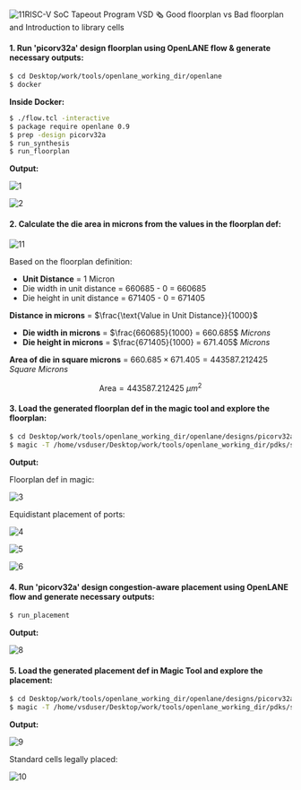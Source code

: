 ![11](https://github.com/user-attachments/assets/82336374-d556-4e14-b968-4ed154577bfe)RISC-V SoC Tapeout Program VSD
🗞️ Good floorplan vs Bad floorplan and Introduction to library cells

#### 1. Run 'picorv32a' design floorplan using OpenLANE flow & generate necessary outputs:
``` bash
$ cd Desktop/work/tools/openlane_working_dir/openlane
$ docker
```

**Inside Docker:**
``` bash
$ ./flow.tcl -interactive
$ package require openlane 0.9
$ prep -design picorv32a
$ run_synthesis
$ run_floorplan
```

**Output:**

![1](https://github.com/user-attachments/assets/e37c451f-b107-4950-b339-4bc6113367d9) <br>

![2](https://github.com/user-attachments/assets/4c20613e-1cc0-4e97-866f-49d451fe0f26)

#### 2. Calculate the die area in microns from the values in the floorplan def:

![11](https://github.com/user-attachments/assets/b1d1920f-0366-4495-b529-60be198ec2f8)

Based on the floorplan definition:

- **Unit Distance** = 1 Micron
- Die width in unit distance = 660685 - 0 = 660685
- Die height in unit distance = 671405 - 0 = 671405

**Distance in microns** = $\frac{\text{Value in Unit Distance}}{1000}$

- **Die width in microns** = $\frac{660685}{1000} = 660.685$ $Microns$
- **Die height in microns** = $\frac{671405}{1000} = 671.405$ $Microns$

**Area of die in square microns** = $660.685 \times 671.405 = 443587.212425$ $Square$ $Microns$

$$ \text{Area} = 443587.212425 \ \mu m^2 $$


#### 3. Load the generated floorplan def in the magic tool and explore the floorplan:

``` bash
$ cd Desktop/work/tools/openlane_working_dir/openlane/designs/picorv32a/runs/29-10_14-48/results/floorplan/
$ magic -T /home/vsduser/Desktop/work/tools/openlane_working_dir/pdks/sky130A/libs.tech/magic/sky130A.tech lef read ../../tmp/merged.lef def read picorv32a.floorplan.def &
```

**Output:**

Floorplan def in magic:

![3](https://github.com/user-attachments/assets/0d92246c-a792-4b12-b8db-d357e5ad8e12) <br>

Equidistant placement of ports:

![4](https://github.com/user-attachments/assets/573009b2-ffe9-41f7-aba5-452d8d043759) <br>


![5](https://github.com/user-attachments/assets/027ddf44-63c0-481a-99c9-b33cac0806ec) <br>


![6](https://github.com/user-attachments/assets/6baf245e-cf6d-4f19-8119-dfdc87032053) <br>

#### 4. Run 'picorv32a' design congestion-aware placement using OpenLANE flow and generate necessary outputs:

``` bash
$ run_placement
```

**Output:**

![8](https://github.com/user-attachments/assets/da6d9a11-cc5e-477a-a3f9-f35341fa4554) <br>

#### 5. Load the generated placement def in Magic Tool and explore the placement:

``` bash
$ cd Desktop/work/tools/openlane_working_dir/openlane/designs/picorv32a/runs/29-10_14-48/results/floorplan/
$ magic -T /home/vsduser/Desktop/work/tools/openlane_working_dir/pdks/sky130A/libs.tech/magic/sky130A.tech lef read ../../tmp/merged.lef def read picorv32a.placement.def &
```

**Output:** 

![9](https://github.com/user-attachments/assets/7ee604a1-f8f2-413f-bf45-2edc2433dcf1)

Standard cells legally placed:

![10](https://github.com/user-attachments/assets/5539f039-c02f-4377-8a51-e807f617f1eb)







